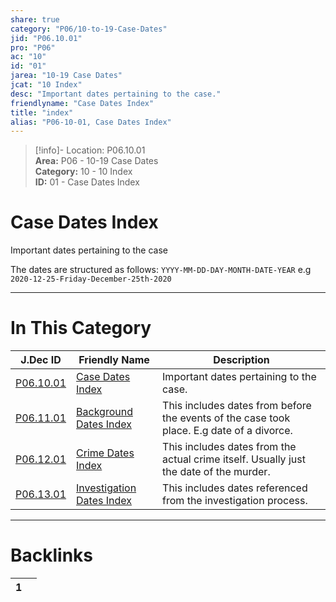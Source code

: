 ```yaml
---  
share: true  
category: "P06/10-to-19-Case-Dates"  
jid: "P06.10.01"  
pro: "P06"  
ac: "10"  
id: "01"  
jarea: "10-19 Case Dates"  
jcat: "10 Index"  
desc: "Important dates pertaining to the case."  
friendlyname: "Case Dates Index"  
title: "index"  
alias: "P06-10-01, Case Dates Index"  
---  
```

>[!info]- Location: P06.10.01  
>**Area:** P06 - 10-19 Case Dates  
>**Category:** 10 - 10 Index  
>**ID:** 01 - Case Dates Index  
  
# Case Dates Index  
Important dates pertaining to the case  
  
The dates are structured as follows: `YYYY-MM-DD-DAY-MONTH-DATE-YEAR` e.g `2020-12-25-Friday-December-25th-2020`  
  
  
  
---  
# In This Category  
  
| J.Dec ID                                                                                            | Friendly Name                                                                                                       | Description                                                                               |  
| --------------------------------------------------------------------------------------------------- | ------------------------------------------------------------------------------------------------------------------- | ----------------------------------------------------------------------------------------- |  
| [P06.10.01](index.md#)                        | [Case Dates Index](index.md#)                                 | Important dates pertaining to the case.                                                   |  
| [P06.11.01](./11-Background-Dates/index.md#)    | [Background Dates Index](./11-Background-Dates/index.md#)       | This includes dates from before the events of the case took place. E.g date of a divorce. |  
| [P06.12.01](./12-Crime-Dates/index.md#)         | [Crime Dates Index](./12-Crime-Dates/index.md#)                 | This includes dates from the actual crime itself. Usually just the date of the murder.    |  
| [P06.13.01](./13-Investigation-Dates/index.md#) | [Investigation Dates Index](./13-Investigation-Dates/index.md#) | This includes dates referenced from the investigation process.                            |  
  
  
---  
# Backlinks  
<div><table class="dataview table-view-table"><thead class="table-view-thead"><tr class="table-view-tr-header"><th class="table-view-th"><span></span><span class="dataview small-text">1</span></th><th class="table-view-th"><span></span></th></tr></thead><tbody class="table-view-tbody"></tbody></table></div>
